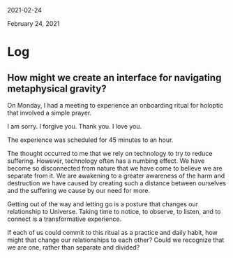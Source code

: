 2021-02-24

February 24, 2021

# Log

## How might we create an interface for navigating metaphysical gravity?

On Monday, I had a meeting to experience an onboarding ritual for holoptic that involved a simple prayer.

I am sorry. I forgive you. Thank you. I love you.

The experience was scheduled for 45 minutes to an hour.

The thought occurred to me that we rely on technology to try to reduce suffering. However, technology often has a numbing effect. We have become so disconnected from nature that we have come to believe we are separate from it. We are awakening to a greater awareness of the harm and destruction we have caused by creating such a distance between ourselves and the suffering we cause by our need for more.

Getting out of the way and letting go is a posture that changes our relationship to Universe. Taking time to notice, to observe, to listen, and to connect is a transformative experience.

If each of us could commit to this ritual as a practice and daily habit, how might that change our relationships to each other? Could we recognize that we are one, rather than separate and divided?